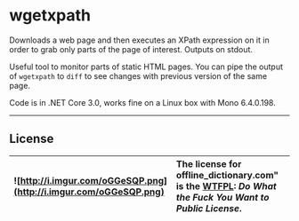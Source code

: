 # wgetxpath
Downloads a web page and then executes an XPath expression on it in order to grab only parts of the page of interest.
Outputs on stdout.

Useful tool to monitor parts of static HTML pages.
You can pipe the output of `wgetxpath` to `diff` to see changes with previous version of the same page.

Code is in .NET Core 3.0, works fine on a Linux box with Mono 6.4.0.198.


---

## License ##
|![http://i.imgur.com/oGGeSQP.png](http://i.imgur.com/oGGeSQP.png)|The license for offline_dictionary.com" is the [WTFPL](http://www.wtfpl.net/): _Do What the Fuck You Want to Public License_.|
|:----------------------------------------------------------------|:--------------------------------------------------------------------------------------------------------------------|